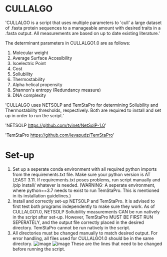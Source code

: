 # CULLALGO
'CULLALGO is a script that uses multiple parameters to 'cull' a large dataset of .fasta protein sequences to a manageable amount with desired traits in a .fasta output. All measurements are based on up to date existing literature.'

The determinant parameters in CULLALGO1.0 are as follows:
1. Molecular weight
2. Average Surface Accesibility
3. Isoelectric Point
4. Cost
5. Sollubility
6. Thermostability
7. Alpha helical propensity
8. Shannon's entropy (Redundancy measure)
9. DNA complexity

'CULLALGO uses NETSOLP and TemStaPro for determining Sollubility and Thermostability thresholds, respectively. Both are required to install and set up in order to run the script.'

'NETSOLP https://github.com/tvinet/NetSolP-1.0'

'TemStaPro https://github.com/ievapudz/TemStaPro'

# Set-up

1. Set up a seperate conda environment with all required python imports from the requirements.txt file. Make sure your python version is AT LEAST 3.11. If requirements.txt poses problems, run script manually and /pip install/ whatever is needed. (WARNING: A seperate environment, where python==3.7 needs to exist to run TemStaPro. This is mentioned in its installation guidelines.)
2. Install and correctly set-up NETSOLP and TemStaPro. It is advised to first test both programs independently to make sure they work. As of CULLALGO1.0, NETSOLP Sollubility measurements CAN be run natively in the script after set-up. However, TemStaPro MUST BE FIRST RUN SEPERATELY, and the output file correctly placed in the desired directory. TemStaPro cannot be run natively in the script.
3. All directories must be changed manually to match desired output. For error handling, all files used for CULLALGO1.0 should be in the same directory.
![image](https://github.com/user-attachments/assets/be323027-2965-4be6-a8aa-5de9d1994005)
![image](https://github.com/user-attachments/assets/2445f9c4-1cf6-4af9-bda1-12b36c36ac22)
These are the lines that need to be changed before running the script.
